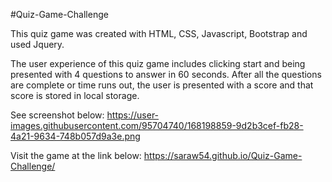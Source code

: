 #Quiz-Game-Challenge

This quiz game was created with HTML, CSS, Javascript, Bootstrap and used Jquery.

The user experience of this quiz game includes clicking start and being presented with 4 questions to answer in 60 seconds.  After all the questions are complete or time runs out, the user is presented with a score and that score is stored in local storage.  

See screenshot below:
https://user-images.githubusercontent.com/95704740/168198859-9d2b3cef-fb28-4a21-9634-748b057d9a3e.png

Visit the game at the link below:
https://saraw54.github.io/Quiz-Game-Challenge/
